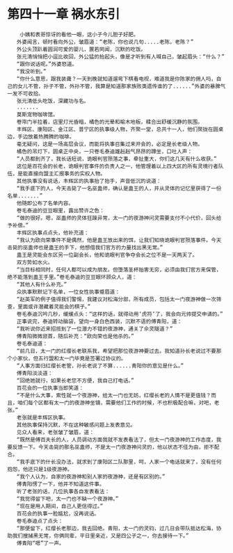 # 第四十一章 祸水东引
        小姨和表哥惊讶的看他一眼，这小子今儿胆子好肥。
       外婆闻言，顿时看向外公，皱眉道：“老陈，你也说几句.....老陈，老陈？”
       外公头顶趴着圆润可爱的婴儿，置若罔闻，沉默的吃饭。
       张元清悄悄把小逗比收回，外公猛的抬起头，像是才听到有人喊自己，皱起眉头：“什么？”
       “跟你说话呢。”外婆怒道。
       “我没听到。”
       “你什么意思，跟我装聋？一天到晚就知道遛弯下棋看电视，难道我是你陈家的佣人吗，自己的女儿不管，孙子不管，外孙不管，我算是知道那家族败类遗传谁的了......”外婆的暴脾气一发不可收拾。
       张元清低头吃饭，深藏功与名。
       .......
       莫斯宠物咖啡馆。
       卷帘门半拉着，店里灯光昏暗，橘色的光晕和榆木地板，糅合出舒缓沉静的氛围。
       丰辉区、康阳区、金江区、普宁区的执事级人物，齐聚一堂，总共十一人，他们聚拢在圆桌边，手边放着热腾腾的咖啡。
       毫无疑问，这是一场高层会议，而能将执事召集过来开会的，必定是长老级人物。
       橘色的吊灯下，圆桌正中央，一只卷毛泰迪雄赳赳气昂昂的蹲坐，口吐人声：
       “人员都到齐了，我长话短说，诡眼判官殒落之事，牵扯重大，你们这几天有什么收获。”
       这位是百花会的长老，诡眼判官事件的负责人之一，他管理着以上四大区的所有灵境行者队伍，是能直接向盟主汇报事务的实权人物。
       其他执事没有说话，丰辉区的执事抬了抬手，声音低沉的说道：
       “我手底下的人，今天击毙了一名巫蛊师，确认是蛊王的人，并从灵体的记忆里获得了一份名单.......”
       他随即公布了名单内容。
       卷毛泰迪的豆豆眼里，露出赞许之色：
       “做的很好。嗯，巫蛊师的灵体狂躁异常，太一门的夜游神问灵需要支付不小代价，回头给予补偿。”
       丰辉区执事点点头，他补充道：
       “我认为欧向荣事件不是偶然，他是蛊王放出来的饵，让我们知晓诡眼判官殒落事件。今天击毙的巫蛊师也是蛊王的手下，他想借我们官方的力量找出黑无常。”
       蛊王是灵能会东区另一位副会长，他和诡眼判官争夺会长之位不是一天两天了。
       双方势如水火。
       “当目标相同时，任何人都可以成为朋友。但堕落圣杯贻害无穷，必须由我们官方来保管，绝不能落到蛊王手里。”卷毛泰迪的豆豆眼环顾众人，道：
       “其他人有什么补充。”
       众执事默默记下名单，一位女性执事蹙眉道：
       “赵英军的例子值得我们警惕，我建议对松海分部，所有成员，包括太一门夜游神做一次筛查，里面或许潜藏着灵能会的棋子。”
       卷毛泰迪沉吟几秒，缓缓点头：“这样的话，就得动用‘虎符’了，我会向元帅提交申请的。”
       正事说完，泰迪转动脑袋，望向一身白色西装，沉默不语的傅青阳，道：
       “我听说你近来招揽到了一位潜力不错的夜游神，通关了佘灵隧道？”
       傅青阳微微颔首，随后补充：“欧向荣也是他杀的。”
       卷毛泰迪道：
       “前几日，太一门的红缨长老联系我，希望把那位夜游神要过去。我知道孙长老说过不要那个小家伙，但五行盟和太一门毕竟是签署过协议的。
       “人事方面归红缨长老管，孙长老说了不算......青阳你的意见是什么。”
       傅青阳淡淡道：
       “回绝她就行，如果长老您不方便，我自己打电话。”
       百花会的一位执事当即笑道：
       “不是什么大事，索性就一个夜游神，给太一门也无妨，红缨长老的人情不是更值钱？而且，咱们每个区都有太一门的夜游神坐镇，需要他们工作的时候，不也积极配合嘛，对吧，老张。”
       老张就是丰辉区执事。
       其他执事保持沉默，不在这种敏感问题上发表意见。
       见众人看来，老张皱了皱眉，道：
       “既然是傅百夫长的人，人员调动方面我就不发表看法了，但太一门夜游神的工作态度，我要反馈一下。今天击毙的那名巫蛊师，不是太一门夜游神问灵的，他以状态不佳为由，拒不配合。
       “我手底下的什长没办法，就求到了康阳区二队那里，呵，人家一个电话就来了，没有任何抱怨，他还只是1级夜游神。
       “我个人认为，自家的夜游神和别人家的夜游神，还是有区别的。”
       傅青阳愣了一下，他并不知道这件事。
       听了老张的话，几位执事各自发表看法：
       “我觉得留下吧，太一门也不缺一个夜游神。”
       “现在是用人期间，自己人更信得过。”
       百花会的执事一脸尴尬，没再说话。
       卷毛泰迪点了点头：
       “那便留下，红缨长老那边，我去回绝。青阳，太一门的灵钧，过几日会带队抵达松海，协助我们搜捕黑无常，你俩同辈，平日里亲近，又是四公子之一，你去接待一下。”
       傅青阳“嗯”了一声。